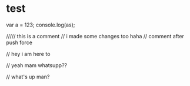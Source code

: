 # test
var a = 123;
console.log(as);

///// this is a comment
// i made some changes too haha
// comment after push force

// hey i am here to 

//  yeah mam whatsupp??

// what's up man?

